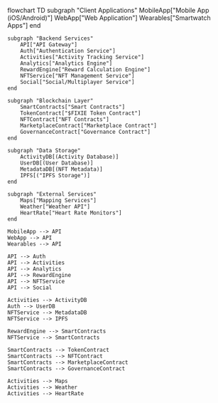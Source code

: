 flowchart TD
    subgraph "Client Applications"
        MobileApp["Mobile App (iOS/Android)"]
        WebApp["Web Application"]
        Wearables["Smartwatch Apps"]
    end
    
    subgraph "Backend Services"
        API["API Gateway"]
        Auth["Authentication Service"]
        Activities["Activity Tracking Service"]
        Analytics["Analytics Engine"]
        RewardEngine["Reward Calculation Engine"]
        NFTService["NFT Management Service"]
        Social["Social/Multiplayer Service"]
    end
    
    subgraph "Blockchain Layer"
        SmartContracts["Smart Contracts"]
        TokenContract["$FIXIE Token Contract"]
        NFTContract["NFT Contracts"]
        MarketplaceContract["Marketplace Contract"]
        GovernanceContract["Governance Contract"]
    end
    
    subgraph "Data Storage"
        ActivityDB[(Activity Database)]
        UserDB[(User Database)]
        MetadataDB[(NFT Metadata)]
        IPFS[("IPFS Storage")]
    end
    
    subgraph "External Services"
        Maps["Mapping Services"]
        Weather["Weather API"]
        HeartRate["Heart Rate Monitors"]
    end
    
    MobileApp --> API
    WebApp --> API
    Wearables --> API
    
    API --> Auth
    API --> Activities
    API --> Analytics
    API --> RewardEngine
    API --> NFTService
    API --> Social
    
    Activities --> ActivityDB
    Auth --> UserDB
    NFTService --> MetadataDB
    NFTService --> IPFS
    
    RewardEngine --> SmartContracts
    NFTService --> SmartContracts
    
    SmartContracts --> TokenContract
    SmartContracts --> NFTContract
    SmartContracts --> MarketplaceContract
    SmartContracts --> GovernanceContract
    
    Activities --> Maps
    Activities --> Weather
    Activities --> HeartRate